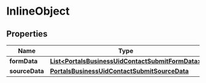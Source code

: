 

# InlineObject


## Properties

Name | Type | Description | Notes
------------ | ------------- | ------------- | -------------
**formData** | [**List&lt;PortalsBusinessUidContactSubmitFormData&gt;**](PortalsBusinessUidContactSubmitFormData.md) |  |  [optional]
**sourceData** | [**PortalsBusinessUidContactSubmitSourceData**](PortalsBusinessUidContactSubmitSourceData.md) |  |  [optional]



